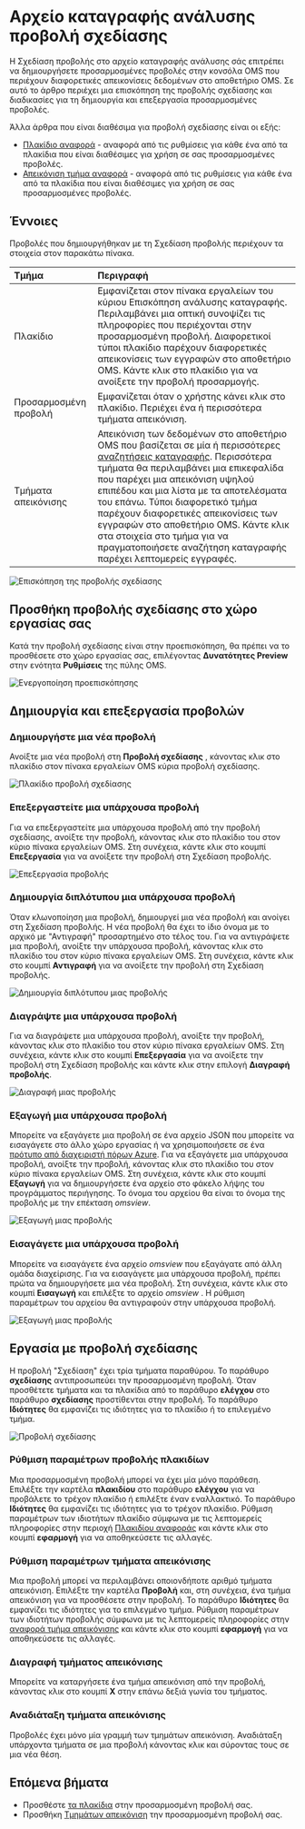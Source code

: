 <properties
    pageTitle="Συνδεθείτε ανάλυσης προβολή σχεδίασης | Microsoft Azure"
    description="Προβολή σχεδίασης στο αρχείο καταγραφής ανάλυσης σάς επιτρέπει να δημιουργήσετε προσαρμοσμένες προβολές στην κονσόλα OMS που περιέχουν διαφορετικές απεικονίσεις δεδομένων στο αποθετήριο OMS. Σε αυτό το άρθρο περιέχει μια επισκόπηση της προβολής σχεδίασης και διαδικασίες για τη δημιουργία και επεξεργασία προσαρμοσμένες προβολές."
    services="log-analytics"
    documentationCenter=""
    authors="bwren"
    manager="jwhit"
    editor=""/>

<tags
    ms.service="log-analytics"
    ms.workload="na"
    ms.tgt_pltfrm="na"
    ms.devlang="na"
    ms.topic="article"
    ms.date="09/27/2016"
    ms.author="bwren"/>

# <a name="log-analytics-view-designer"></a>Αρχείο καταγραφής ανάλυσης προβολή σχεδίασης
Η Σχεδίαση προβολής στο αρχείο καταγραφής ανάλυσης σάς επιτρέπει να δημιουργήσετε προσαρμοσμένες προβολές στην κονσόλα OMS που περιέχουν διαφορετικές απεικονίσεις δεδομένων στο αποθετήριο OMS. Σε αυτό το άρθρο περιέχει μια επισκόπηση της προβολής σχεδίασης και διαδικασίες για τη δημιουργία και επεξεργασία προσαρμοσμένες προβολές.

Άλλα άρθρα που είναι διαθέσιμα για προβολή σχεδίασης είναι οι εξής:

- [Πλακίδιο αναφορά](log-analytics-view-designer-tiles.md) - αναφορά από τις ρυθμίσεις για κάθε ένα από τα πλακίδια που είναι διαθέσιμες για χρήση σε σας προσαρμοσμένες προβολές. 
- [Απεικόνιση τμήμα αναφορά](log-analytics-view-designer-parts.md) - αναφορά από τις ρυθμίσεις για κάθε ένα από τα πλακίδια που είναι διαθέσιμες για χρήση σε σας προσαρμοσμένες προβολές. 


## <a name="concepts"></a>Έννοιες
Προβολές που δημιουργήθηκαν με τη Σχεδίαση προβολής περιέχουν τα στοιχεία στον παρακάτω πίνακα.

| Τμήμα | Περιγραφή |
|:--|:--|
| Πλακίδιο | Εμφανίζεται στον πίνακα εργαλείων του κύριου Επισκόπηση ανάλυσης καταγραφής.  Περιλαμβάνει μια οπτική συνοψίζει τις πληροφορίες που περιέχονται στην προσαρμοσμένη προβολή.  Διαφορετικοί τύποι πλακίδιο παρέχουν διαφορετικές απεικονίσεις των εγγραφών στο αποθετήριο OMS.  Κάντε κλικ στο πλακίδιο για να ανοίξετε την προβολή προσαρμογής. |
| Προσαρμοσμένη προβολή | Εμφανίζεται όταν ο χρήστης κάνει κλικ στο πλακίδιο.  Περιέχει ένα ή περισσότερα τμήματα απεικόνιση. |
| Τμήματα απεικόνισης | Απεικόνιση των δεδομένων στο αποθετήριο OMS που βασίζεται σε μία ή περισσότερες [αναζητήσεις καταγραφής](log-analytics-log-searches.md).  Περισσότερα τμήματα θα περιλαμβάνει μια επικεφαλίδα που παρέχει μια απεικόνιση υψηλού επιπέδου και μια λίστα με τα αποτελέσματα του επάνω.  Τύποι διαφορετικό τμήμα παρέχουν διαφορετικές απεικονίσεις των εγγραφών στο αποθετήριο OMS.  Κάντε κλικ στα στοιχεία στο τμήμα για να πραγματοποιήσετε αναζήτηση καταγραφής παρέχει λεπτομερείς εγγραφές. |

![Επισκόπηση της προβολής σχεδίασης](media/log-analytics-view-designer/overview.png)

## <a name="add-view-designer-to-your-workspace"></a>Προσθήκη προβολής σχεδίασης στο χώρο εργασίας σας
Κατά την προβολή σχεδίασης είναι στην προεπισκόπηση, θα πρέπει να το προσθέσετε στο χώρο εργασίας σας, επιλέγοντας **Δυνατότητες Preview** στην ενότητα **Ρυθμίσεις** της πύλης OMS.

![Ενεργοποίηση προεπισκόπησης](media/log-analytics-view-designer/preview.png)

## <a name="creating-and-editing-views"></a>Δημιουργία και επεξεργασία προβολών

### <a name="create-a-new-view"></a>Δημιουργήστε μια νέα προβολή
Ανοίξτε μια νέα προβολή στη **Προβολή σχεδίασης** , κάνοντας κλικ στο πλακίδιο στον πίνακα εργαλείων OMS κύρια προβολή σχεδίασης.

![Πλακίδιο προβολή σχεδίασης](media/log-analytics-view-designer/view-designer-tile.png)

### <a name="edit-an-existing-view"></a>Επεξεργαστείτε μια υπάρχουσα προβολή
Για να επεξεργαστείτε μια υπάρχουσα προβολή από την προβολή σχεδίασης, ανοίξτε την προβολή, κάνοντας κλικ στο πλακίδιο του στον κύριο πίνακα εργαλείων OMS.  Στη συνέχεια, κάντε κλικ στο κουμπί **Επεξεργασία** για να ανοίξετε την προβολή στη Σχεδίαση προβολής.

![Επεξεργασία προβολής](media/log-analytics-view-designer/menu-edit.png)

### <a name="clone-an-existing-view"></a>Δημιουργία διπλότυπου μια υπάρχουσα προβολή
Όταν κλωνοποίηση μια προβολή, δημιουργεί μια νέα προβολή και ανοίγει στη Σχεδίαση προβολής.  Η νέα προβολή θα έχει το ίδιο όνομα με το αρχικό με "Αντιγραφή" προσαρτημένο στο τέλος του.  Για να αντιγράψετε μια προβολή, ανοίξτε την υπάρχουσα προβολή, κάνοντας κλικ στο πλακίδιο του στον κύριο πίνακα εργαλείων OMS.  Στη συνέχεια, κάντε κλικ στο κουμπί **Αντιγραφή** για να ανοίξετε την προβολή στη Σχεδίαση προβολής.

![Δημιουργία διπλότυπου μιας προβολής](media/log-analytics-view-designer/edit-menu-clone.png)

### <a name="delete-an-existing-view"></a>Διαγράψτε μια υπάρχουσα προβολή
Για να διαγράψετε μια υπάρχουσα προβολή, ανοίξτε την προβολή, κάνοντας κλικ στο πλακίδιο του στον κύριο πίνακα εργαλείων OMS.  Στη συνέχεια, κάντε κλικ στο κουμπί **Επεξεργασία** για να ανοίξετε την προβολή στη Σχεδίαση προβολής και κάντε κλικ στην επιλογή **Διαγραφή προβολής**.

![Διαγραφή μιας προβολής](media/log-analytics-view-designer/edit-menu-delete.png)

### <a name="export-an-existing-view"></a>Εξαγωγή μια υπάρχουσα προβολή
Μπορείτε να εξαγάγετε μια προβολή σε ένα αρχείο JSON που μπορείτε να εισαγάγετε στο άλλο χώρο εργασίας ή να χρησιμοποιήσετε σε ένα [πρότυπο από διαχειριστή πόρων Azure](../resource-group-authoring-templates.md).  Για να εξαγάγετε μια υπάρχουσα προβολή, ανοίξτε την προβολή, κάνοντας κλικ στο πλακίδιο του στον κύριο πίνακα εργαλείων OMS.  Στη συνέχεια, κάντε κλικ στο κουμπί **Εξαγωγή** για να δημιουργήσετε ένα αρχείο στο φάκελο λήψης του προγράμματος περιήγησης.  Το όνομα του αρχείου θα είναι το όνομα της προβολής με την επέκταση *omsview*.

![Εξαγωγή μιας προβολής](media/log-analytics-view-designer/edit-menu-export.png)

### <a name="import-an-existing-view"></a>Εισαγάγετε μια υπάρχουσα προβολή
Μπορείτε να εισαγάγετε ένα αρχείο *omsview* που εξαγάγατε από άλλη ομάδα διαχείρισης.  Για να εισαγάγετε μια υπάρχουσα προβολή, πρέπει πρώτα να δημιουργήσετε μια νέα προβολή.  Στη συνέχεια, κάντε κλικ στο κουμπί **Εισαγωγή** και επιλέξτε το αρχείο *omsview* .  Η ρύθμιση παραμέτρων του αρχείου θα αντιγραφούν στην υπάρχουσα προβολή.

![Εξαγωγή μιας προβολής](media/log-analytics-view-designer/edit-menu-import.png)

## <a name="working-with-view-designer"></a>Εργασία με προβολή σχεδίασης
Η προβολή "Σχεδίαση" έχει τρία τμήματα παραθύρου.  Το παράθυρο **σχεδίασης** αντιπροσωπεύει την προσαρμοσμένη προβολή.  Όταν προσθέτετε τμήματα και τα πλακίδια από το παράθυρο **ελέγχου** στο παράθυρο **σχεδίασης** προστίθενται στην προβολή.  Το παράθυρο **Ιδιότητες** θα εμφανίζει τις ιδιότητες για το πλακίδιο ή το επιλεγμένο τμήμα.

![Προβολή σχεδίασης](media/log-analytics-view-designer/view-designer-screenshot.png)

### <a name="configure-view-tile"></a>Ρύθμιση παραμέτρων προβολής πλακιδίων
Μια προσαρμοσμένη προβολή μπορεί να έχει μία μόνο παράθεση.  Επιλέξτε την καρτέλα **πλακιδίου** στο παράθυρο **ελέγχου** για να προβάλετε το τρέχον πλακίδιο ή επιλέξτε έναν εναλλακτικό.  Το παράθυρο **Ιδιότητες** θα εμφανίζει τις ιδιότητες για το τρέχον πλακίδιο.  Ρύθμιση παραμέτρων των ιδιοτήτων πλακίδιο σύμφωνα με τις λεπτομερείς πληροφορίες στην περιοχή [Πλακιδίου αναφοράς](log-analytics-view-designer-tiles.md) και κάντε κλικ στο κουμπί **εφαρμογή** για να αποθηκεύσετε τις αλλαγές.

### <a name="configure-visualization-parts"></a>Ρύθμιση παραμέτρων τμήματα απεικόνισης
Μια προβολή μπορεί να περιλαμβάνει οποιονδήποτε αριθμό τμήματα απεικόνιση.  Επιλέξτε την καρτέλα **Προβολή** και, στη συνέχεια, ένα τμήμα απεικόνιση για να προσθέσετε στην προβολή.  Το παράθυρο **Ιδιότητες** θα εμφανίζει τις ιδιότητες για το επιλεγμένο τμήμα.  Ρύθμιση παραμέτρων των ιδιοτήτων προβολής σύμφωνα με τις λεπτομερείς πληροφορίες στην [αναφορά τμήμα απεικόνισης](log-analytics-view-designer-parts.md) και κάντε κλικ στο κουμπί **εφαρμογή** για να αποθηκεύσετε τις αλλαγές.

### <a name="delete-a-visualization-part"></a>Διαγραφή τμήματος απεικόνισης
Μπορείτε να καταργήσετε ένα τμήμα απεικόνιση από την προβολή, κάνοντας κλικ στο κουμπί **X** στην επάνω δεξιά γωνία του τμήματος.

### <a name="rearrange-visualization-parts"></a>Αναδιάταξη τμήματα απεικόνισης
Προβολές έχει μόνο μία γραμμή των τμημάτων απεικόνιση.  Αναδιάταξη υπάρχοντα τμήματα σε μια προβολή κάνοντας κλικ και σύροντας τους σε μια νέα θέση.


## <a name="next-steps"></a>Επόμενα βήματα

- Προσθέστε [τα πλακίδια](log-analytics-view-designer-tiles.md) στην προσαρμοσμένη προβολή σας.
- Προσθήκη [Τμημάτων απεικόνιση](log-analytics-view-designer-parts.md) την προσαρμοσμένη προβολή σας.
